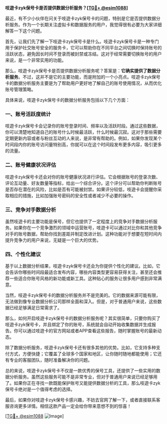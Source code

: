 **吱遊卡zyk保号卡是否提供数据分析服务？[[TG💪+ @esim1088](https://t.me/s/esim1088)]**

最近，有不少小伙伴在问关于吱遊卡zyk保号卡的问题，特别是它是否提供数据分析服务。作为一个长期关注虚拟卡和数据服务的用户，我觉得很有必要为大家详细解答一下这个问题。

首先，让我们先了解一下吱遊卡zyk保号卡是什么。吱遊卡zyk保号卡是一种专门用于保护社交账号安全的服务卡，它可以帮助你在不同平台之间切换时保持账号的活跃状态，避免因长时间不登录而被封禁或冻结。这对于经常需要切换账号的用户来说，是一个非常实用的功能。

那么，吱遊卡zyk保号卡是否提供数据分析服务呢？答案是：**它确实提供了数据分析服务**。不过，这并不是它的主要功能，而是附加的一个小亮点。吱遊卡zyk保号卡的数据分析服务主要是为了帮助用户更好地了解自己的账号使用情况，从而优化账号管理策略。

具体来说，吱遊卡zyk保号卡的数据分析服务包括以下几个方面：

### 一、账号活跃度统计

吱遊卡zyk保号卡会记录你的账号登录时间、频率以及活跃时段。通过这些数据，你可以清楚地知道自己的账号什么时候最活跃，什么时候最沉寂。这对于那些需要定期更新内容或者与粉丝互动的人来说，是非常有帮助的。例如，如果你发现某个时间段内你的账号访问量特别高，你就可以在这个时间段发布更多内容，吸引更多的流量。

### 二、账号健康状况评估

吱遊卡zyk保号卡还会对你的账号健康状况进行评估。它会根据账号的登录次数、评论互动量、好友数量等指标，给出一个综合评分。这个评分可以帮助你判断账号是否存在潜在的风险，比如是否有可能被封禁。如果评分较低，吱遊卡会提醒你采取相应的措施，比如加强账号密码的安全性或者减少不必要的操作。

### 三、竞争对手数据分析

虽然吱遊卡的主要功能是保号，但它也提供了一定程度上的竞争对手数据分析服务。如果你在一个竞争激烈的领域中运营账号，吱遊卡可以通过对比你和其他竞争对手的账号数据，帮助你找到差距并制定改进计划。这种功能对于想要在短时间内提升竞争力的用户来说，无疑是一个巨大的优势。

### 四、个性化建议

基于以上数据分析结果，吱遊卡zyk保号卡还会为你提供个性化的建议。比如，它会告诉你哪些时间段最适合发布内容，哪些内容类型更容易获得关注，甚至还会推荐一些适合你账号风格的新功能或新工具。这种贴心的服务让很多用户感到非常满意。

当然，吱遊卡zyk保号卡的数据分析服务并不是完美的。它的数据来源可能有限，无法做到像专业数据分析公司那样全面和深入。但是，对于普通用户来说，这些数据已经足够满足日常需求了。

那么，如何开启吱遊卡zyk保号卡的数据分析服务呢？其实很简单，只要你购买了吱遊卡zyk保号卡，并且绑定了你的账号，系统就会自动开始收集数据并生成报告。你可以通过吱遊卡的官方网站或者APP查看这些报告，随时掌握账号的最新动态。

除了数据分析服务，吱遊卡zyk保号卡还有很多其他的优势。比如，它支持多种支付方式，方便快捷；它覆盖了全球多个国家和地区，让你随时随地都能使用；它还有专业的客服团队，随时准备解决你的问题。

总的来说，吱遊卡zyk保号卡不仅是一款优秀的保号工具，还提供了一些实用的数据分析服务。虽然这些服务可能不是非常专业，但对于普通用户来说已经足够用了。如果你正在寻找一款既能保护账号又能提供数据分析的工具，那么吱遊卡zyk保号卡绝对是一个值得考虑的选择。

最后，如果你对吱遊卡zyk保号卡感兴趣，不妨去官网了解一下，或者直接联系客服咨询更多详情。相信这款产品一定会给你带来意想不到的惊喜！

[[TG💪+ @esim1088](https://t.me/s/esim1088) ![Image](https://i.postimg.cc/4NQfJmqS/Snipaste-2025-05-13-00-14-12.png)]